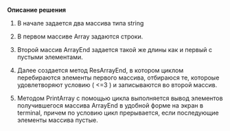 **Описание решения**

1. В начале задается два массива типа string

2. В первом массиве Array задаются строки. 
3. Второй массив ArrayEnd задается такой же длины как и первый с пустыми элементами. 

4. Далее создается метод ResArrayEnd, в котором циклом перебираются элементы первого массива, отбираюся те, котороые удовлетворяют условию ( <=3 ) и записываются во второй массив.

5. Методом PrintArray с помощью цикла выполняется вывод элементов получившегося массива ArrayEnd в удобной  форме на экран в terminal, причем по условию цикл прерывается, если последующие элементы массива пустые.